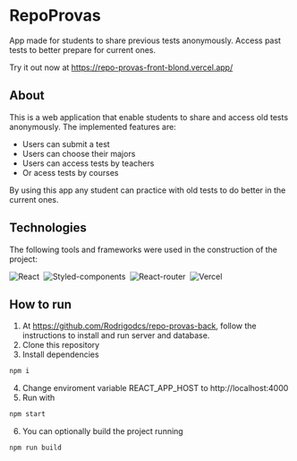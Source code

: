 # RepoProvas

App made for students to share previous tests anonymously. Access past tests to better prepare for current ones.

Try it out now at https://repo-provas-front-blond.vercel.app/


## About

This is a web application that enable students to share and access old tests anonymously. The implemented features are:

- Users can submit a test
- Users can choose their majors
- Users can access tests by teachers
- Or acess tests by courses

By using this app any student can practice with old tests to do better in the current ones.

## Technologies
The following tools and frameworks were used in the construction of the project:<br>

  ![React](https://img.shields.io/badge/React-20232A?style=for-the-badge&logo=react&logoColor=61DAFB)&nbsp;
  ![Styled-components](https://img.shields.io/badge/styled--components-DB7093?style=for-the-badge&logo=styled-components&logoColor=white)&nbsp;
  ![React-router](https://img.shields.io/badge/React_Router-CA4245?style=for-the-badge&logo=react-router&logoColor=white)&nbsp;
  ![Vercel](https://img.shields.io/badge/Vercel-000000?style=for-the-badge&logo=vercel&logoColor=white)&nbsp;
  
  
## How to run

1. At https://github.com/Rodrigodcs/repo-provas-back, follow the instructions to install and run server and database.
2. Clone this repository
3. Install dependencies
```bash
npm i
```
4. Change enviroment variable REACT_APP_HOST to http://localhost:4000
5. Run with
```bash
npm start
```
6. You can optionally build the project running
```bash
npm run build
```
